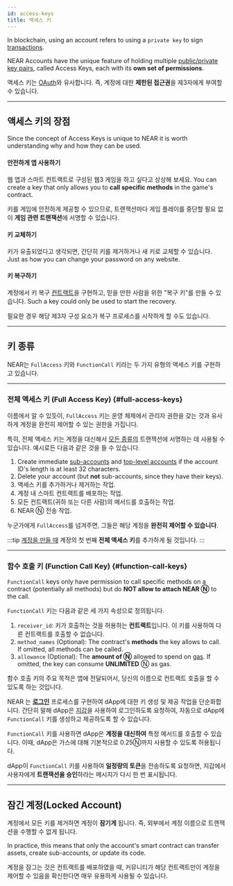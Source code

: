```yaml
---
id: access-keys
title: 액세스 키
---
```


In blockchain, using an account refers to using a `private key` to sign [transactions](../transactions/overview.md).

NEAR Accounts have the unique feature of holding multiple [public/private key pairs](https://en.wikipedia.org/wiki/Public-key_cryptography), called Access Keys, each with its **own set of permissions**.

액세스 키는 [OAuth](https://en.wikipedia.org/wiki/OAuth)와 유사합니다. 즉, 계정에 대한 **제한된 접근권**을 제3자에게 부여할 수 있습니다.

---

## 액세스 키의 장점
Since the concept of Access Keys is unique to NEAR it is worth understanding why and how they can be used.

#### 안전하게 앱 사용하기
웹 앱과 스마트 컨트랙트로 구성된 웹3 게임을 하고 싶다고 상상해 보세요. You can create a key that only allows you to **call specific methods** in the game's contract.

키를 게임에 안전하게 제공할 수 있으므로, 트랜잭션마다 게임 플레이를 중단할 필요 없이 **게임 관련 트랜잭션**에 서명할 수 있습니다.

#### 키 교체하기
키가 유출되었다고 생각되면, 간단히 키를 제거하거나 새 키로 교체할 수 있습니다. Just as how you can change your password on any website.

#### 키 복구하기
계정에서 키 복구 [컨트랙트](smartcontract.md)을 구현하고, 믿을 만한 사람을 위한 "복구 키"를 만들 수 있습니다. Such a key could only be used to start the recovery.

필요한 경우 해당 제3자 구성 요소가 복구 프로세스를 시작하게 할 수도 있습니다.

---

## 키 종류

NEAR는 `FullAccess` 키와 `FunctionCall` 키라는 두 가지 유형의 액세스 키를 구현하고 있습니다.

<hr class="subsection" />

### 전체 액세스 키 (Full Access Key) {#full-access-keys}
이름에서 알 수 있듯이, `FullAccess` 키는 운영 체제에서 관리자 권한을 갖는 것과 유사하게 계정을 완전히 제어할 수 있는 권한을 가집니다.

특히, 전체 액세스 키는 계정을 대신해서 [모든 종류의](https://nomicon.io/RuntimeSpec/Actions) 트랜잭션에 서명하는 데 사용될 수 있습니다. 예시로든 다음과 같은 것을 들 수 있습니다.

1. Create immediate [sub-accounts](account-id.md#rules-for-creating-named-accounts) and [top-level accounts](account-id.md#named-accounts) if the account ID's length is at least 32 characters.
2. Delete your account (but **not** sub-accounts, since they have their keys).
3. 액세스 키를 추가하거나 제거하는 작업.
4. 계정 내 스마트 컨트랙트를 배포하는 작업.
5. 모든 컨트랙트(귀하 또는 다른 사람)의 메서드를 호출하는 작업.
6. NEAR Ⓝ 전송 작업.

누군가에게 `FullAccess`를 넘겨주면, 그들은 해당 계정을 **완전히 제어할 수 있습니다**.

:::tip [계정을 만들 때](creating-accounts.md) 계정의 첫 번째 **전체 액세스 키**를 추가하게 될 것입니다. :::

<hr class="subsection" />

### 함수 호출 키 (Function Call Key) {#function-call-keys}

`FunctionCall` keys only have permission to call specific methods on a contract (potentially all methods) but do **NOT allow to attach NEAR Ⓝ** to the call.

`FunctionCall` 키는 다음과 같은 세 가지 속성으로 정의됩니다.
1. `receiver_id`: 키가 호출하는 것을 허용하는 **컨트랙트**입니다. 이 키를 사용하여 다른 컨트랙트를 호출할 수 없습니다.
2. `method_names` (Optional): The contract's **methods** the key allows to call. If omitted, all methods can be called.
3. `allowance` (Optional): The **amount of Ⓝ** allowed to spend on [gas](../transactions/gas.md). If omitted, the key can consume **UNLIMITED** Ⓝ as gas.

함수 호출 키의 주요 목적은 앱에 전달되어서, 당신의 이름으로 컨트랙트 호출을 할 수 있도록 하는 것입니다.

NEAR 는 [**로그인**](../../../2.develop/integrate/frontend.md#user-sign-in) 프로세스를 구현하여 dApp에 대한 키 생성 및 제공 작업을 단순화합니다. 간단히 말해 dApp은 [지갑](https://testnet.mynearwallet.com)을 사용하여 로그인하도록 요청하여, 자동으로 dApp에 `FunctionCall` 키를 생성하고 제공하도록 할 수 있습니다.

`FunctionCall` 키를 사용하면 dApp은 **계정을 대신하여** 특정 메서드를 호출할 수 있습니다. 이때, dApp은 가스에 대해 기본적으로 0.25Ⓝ까지 사용할 수 있도록 허용됩니다.

dApp이 `FunctionCall` 키를 사용하여 **일정량의 토큰**을 전송하도록 요청하면, 지갑에서 사용자에게 **트랜잭션을 승인**하라는 메시지가 다시 한 번 표시됩니다.


---

## 잠긴 계정(Locked Account)
계정에서 모든 키를 제거하면 계정이 **잠기게** 됩니다. 즉, 외부에서 계정 이름으로 트랜잭션을 수행할 수 없게 됩니다.

In practice, this means that only the account's smart contract can transfer assets, create sub-accounts, or update its code.

계정을 잠그는 것은 컨트랙트를 배포하였을 때, 커뮤니티가 해당 컨트랙트만이 계정을 제어할 수 있음을 확신한다면 매우 유용하게 사용될 수 있습니다.
